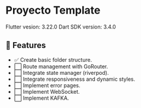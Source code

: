 # Proyecto Template

Flutter vesion: 3.22.0
Dart SDK version: 3.4.0

## 🧩 Features
  
- ✅ Create basic folder structure.
- ⬜ Route management with GoRouter.
- ⬜ Integrate state manager (riverpod).
- ⬜ Integrate responsiveness and dynamic styles.
- ⬜ Implement error pages.
- ⬜ Implement WebSocket.
- ⬜ Implement KAFKA.
